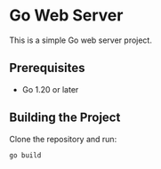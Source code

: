 # Go Web Server

This is a simple Go web server project.

## Prerequisites
- Go 1.20 or later

## Building the Project
Clone the repository and run:
```bash
go build

